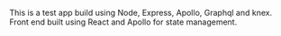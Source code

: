 This is a test app build using Node, Express, Apollo, Graphql and knex. Front end built using React and Apollo for state management.
